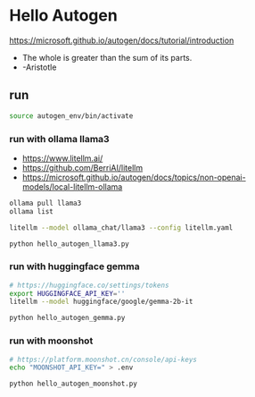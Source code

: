 # Hello Autogen

<https://microsoft.github.io/autogen/docs/tutorial/introduction>

- The whole is greater than the sum of its parts.
- -Aristotle

## run

```sh
source autogen_env/bin/activate
```

### run with ollama llama3

- <https://www.litellm.ai/>
- <https://github.com/BerriAI/litellm>
- <https://microsoft.github.io/autogen/docs/topics/non-openai-models/local-litellm-ollama>

```sh
ollama pull llama3
ollama list
```

```sh
litellm --model ollama_chat/llama3 --config litellm.yaml
```

```sh
python hello_autogen_llama3.py
```

### run with huggingface gemma

```sh
# https://huggingface.co/settings/tokens
export HUGGINGFACE_API_KEY=''
litellm --model huggingface/google/gemma-2b-it
```

```sh
python hello_autogen_gemma.py
```

### run with moonshot

```sh
# https://platform.moonshot.cn/console/api-keys
echo "MOONSHOT_API_KEY=" > .env

python hello_autogen_moonshot.py
```
